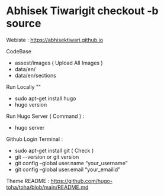 # Abhisek Tiwarigit checkout -b source

Webiste : https://abhisektiwari.github.io

CodeBase 

- assest/images ( Upload All Images )
- data/en/
- data/en/sections

 Run Locally ""
 - sudo apt-get install hugo
 - hugo version

 Run Hugo Server ( Command ) :
 - hugo server 

Github Login Terminal :
- sudo apt-get install git ( Check )
- git --version or git version
- git config –global user.name “your_username”
- git config –global user.email “your_emailid”

Theme README : https://github.com/hugo-toha/toha/blob/main/README.md